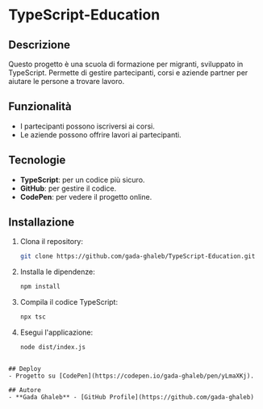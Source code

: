 # TypeScript-Education

## Descrizione
Questo progetto è una scuola di formazione per migranti, sviluppato in TypeScript. Permette di gestire partecipanti, corsi e aziende partner per aiutare le persone a trovare lavoro.

## Funzionalità
- I partecipanti possono iscriversi ai corsi.
- Le aziende possono offrire lavori ai partecipanti.

## Tecnologie
- **TypeScript**: per un codice più sicuro.
- **GitHub**: per gestire il codice.
- **CodePen**: per vedere il progetto online.

## Installazione
1. Clona il repository:
    ```bash
    git clone https://github.com/gada-ghaleb/TypeScript-Education.git
    ```
2. Installa le dipendenze:
    ```bash
    npm install
    ```
3. Compila il codice TypeScript:
    ```bash
    npx tsc
    ```
4. Esegui l'applicazione:
    ```bash
   node dist/index.js
 ```      

## Deploy
- Progetto su [CodePen](https://codepen.io/gada-ghaleb/pen/yLmaXKj).

## Autore
- **Gada Ghaleb** - [GitHub Profile](https://github.com/gada-ghaleb)
